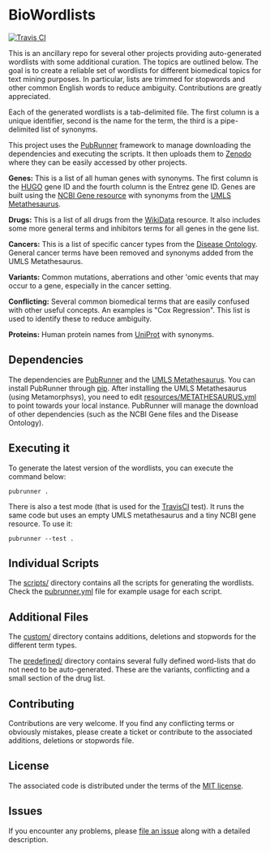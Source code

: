 # BioWordlists

[![Travis CI](https://travis-ci.org/jakelever/biowordlists.svg?branch=master)](https://travis-ci.org/jakelever/biowordlists)

This is an ancillary repo for several other projects providing auto-generated wordlists with some additional curation. The topics are outlined below. The goal is to create a reliable set of wordlists for different biomedical topics for text mining purposes. In particular, lists are trimmed for stopwords and other common English words to reduce ambiguity. Contributions are greatly appreciated.

Each of the generated wordlists is a tab-delimited file. The first column is a unique identifier, second is the name for the term, the third is a pipe-delimited list of synonyms.

This project uses the [PubRunner](https://github.com/jakelever/pubrunner) framework to manage downloading the dependencies and executing the scripts. It then uploads them to [Zenodo](https://zenodo.org/) where they can be easily accessed by other projects.

**Genes:** This is a list of all human genes with synonyms. The first column is the [HUGO](https://www.genenames.org/) gene ID and the fourth column is the Entrez gene ID. Genes are built using the [NCBI Gene resource](https://www.ncbi.nlm.nih.gov/gene) with synonyms from the [UMLS Metathesaurus](https://www.nlm.nih.gov/research/umls/licensedcontent/umlsknowledgesources.html).

**Drugs:** This is a list of all drugs from the [WikiData](https://www.wikidata.org) resource. It also includes some more general terms and inhibitors terms for all genes in the gene list.

**Cancers:** This is a list of specific cancer types from the [Disease Ontology](http://disease-ontology.org/). General cancer terms have been removed and synonyms added from the UMLS Metathesaurus.

**Variants:** Common mutations, aberrations and other 'omic events that may occur to a gene, especially in the cancer setting.

**Conflicting:** Several common biomedical terms that are easily confused with other useful concepts. An examples is "Cox Regression". This list is used to identify these to reduce ambiguity.

**Proteins:** Human protein names from [UniProt](https://www.uniprot.org/) with synonyms.

## Dependencies

The dependencies are [PubRunner](https://github.com/jakelever/pubrunner) and the [UMLS Metathesaurus](https://www.nlm.nih.gov/research/umls/licensedcontent/umlsknowledgesources.html). You can install PubRunner through [pip](https://pypi.org/). After installing the UMLS Metathesaurus (using Metamorphsys), you need to edit [resources/METATHESAURUS.yml](https://github.com/jakelever/biowordlists/blob/master/resources/METATHESAURUS.yml) to point towards your local instance. PubRunner will manage the download of other dependencies (such as the NCBI Gene files and the Disease Ontology).

## Executing it

To generate the latest version of the wordlists, you can execute the command below:

```
pubrunner .
```

There is also a test mode (that is used for the [TravisCI](https://travis-ci.org/jakelever/biowordlists) test). It runs the same code but uses an empty UMLS metathesaurus and a tiny NCBI gene resource. To use it:

```
pubrunner --test .
```

## Individual Scripts

The [scripts/](https://github.com/jakelever/biowordlists/tree/master/scripts) directory contains all the scripts for generating the wordlists. Check the [pubrunner.yml](https://github.com/jakelever/biowordlists/blob/master/pubrunner.yml) file for example usage for each script.

## Additional Files

The [custom/](https://github.com/jakelever/biowordlists/tree/master/custom) directory contains additions, deletions and stopwords for the different term types.

The [predefined/](https://github.com/jakelever/biowordlists/tree/master/predefined) directory contains several fully defined word-lists that do not need to be auto-generated. These are the variants, conflicting and a small section of the drug list.

## Contributing

Contributions are very welcome. If you find any conflicting terms or obviously mistakes, please create a ticket or contribute to the associated additions, deletions or stopwords file.

## License

The associated code is distributed under the terms of the [MIT license](http://opensource.org/licenses/MIT).

## Issues

If you encounter any problems, please [file an issue](https://github.com/jakelever/biowordlists/issues) along with a detailed description.

